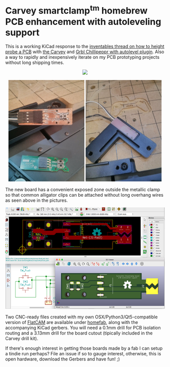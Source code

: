 Carvey smartclamp<sup>tm</sup> homebrew PCB enhancement with autoleveling support
=====

This is a working KiCad response to the [inventables thread on how to height probe a PCB](https://discuss.inventables.com/t/height-probing-a-pcb-on-carvey/21139/10) with [the Carvey](https://www.inventables.com/technologies/Carvey) and [Grbl Chillipeppr with autolevel plugin](http://chilipeppr.com/jpadie). Also a way to rapidly and inexpensively iterate on my PCB prototyping projects without long shipping times.

<p align="center">
<img src='http://i.imgur.com/wF3li46.gif'/>
</p>

<p align="center">
<img src='img/carvey_smartclamp_mounted.jpg' height=320 width=240/>
<img src='img/autolevelling_pcb.jpg' height=320 width=240/>
</p>

The new board has a convenient exposed zone outside the metallic clamp so that common alligator clips can be attached without long overhang wires as seen above in the pictures.

<p align="center">
<img src='img/kicad_screenshot.png' height=320/>
</p>

Two CNC-ready files created with my own OSX/Python3/Qt5-compatible version of [FlatCAM](https://bitbucket.org/brainstorm/flatcam/src/master/) are available under [homefab](https://github.com/brainstorm/carvey_board/tree/master/homefab/cnc), along with the accompanying KiCad gerbers. You will need a 0.1mm drill for PCB isolation routing and a 3.13mm drill for the board cutout (tipically included in the Carvey drill kit).

If there's enough interest in getting those boards made by a fab I can setup a tindie run perhaps? File an issue if so to gauge interest, otherwise, this is open hardware, download the Gerbers and have fun! ;)
